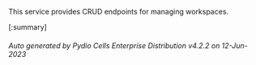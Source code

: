 






This service provides CRUD endpoints for managing workspaces.

[:summary]

###### Auto generated by Pydio Cells Enterprise Distribution v4.2.2 on 12-Jun-2023
